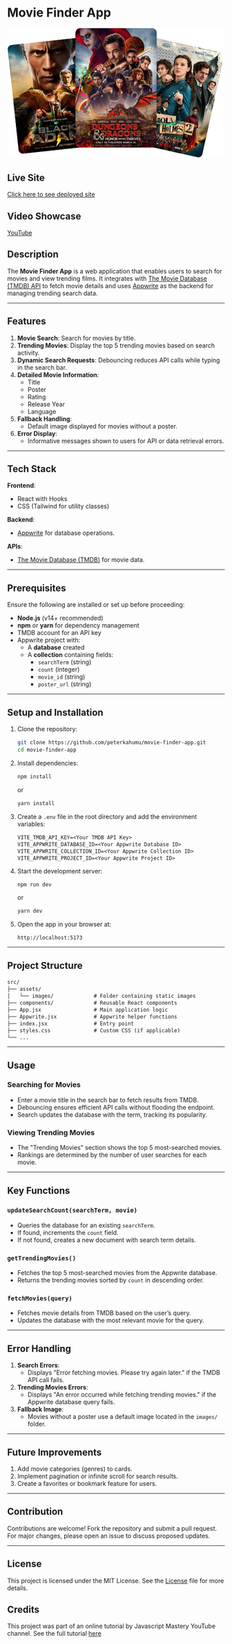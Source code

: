 # Movie Finder App

![Movie Finder App](src/assets/images/hero.png)

## Live Site

[Click here to see deployed site](https://peter-search-movie.netlify.app/)

## Video Showcase

[YouTube](https://youtu.be/GRcRtumPWPk)

## Description
The **Movie Finder App** is a web application that enables users to search for movies and view trending films. It integrates with [The Movie Database (TMDB) API](https://www.themoviedb.org/) to fetch movie details and uses [Appwrite](https://appwrite.io/) as the backend for managing trending search data.

---

## Features
1. **Movie Search**: Search for movies by title.
2. **Trending Movies**: Display the top 5 trending movies based on search activity.
3. **Dynamic Search Requests**: Debouncing reduces API calls while typing in the search bar.
4. **Detailed Movie Information**:
   - Title
   - Poster
   - Rating
   - Release Year
   - Language
5. **Fallback Handling**:
   - Default image displayed for movies without a poster.
6. **Error Display**:
   - Informative messages shown to users for API or data retrieval errors.

---

## Tech Stack
**Frontend**:
- React with Hooks
- CSS (Tailwind for utility classes)

**Backend**:
- [Appwrite](https://appwrite.io/) for database operations.

**APIs**:
- [The Movie Database (TMDB)](https://www.themoviedb.org/) for movie data.

---

## Prerequisites
Ensure the following are installed or set up before proceeding:
- **Node.js** (v14+ recommended)
- **npm** or **yarn** for dependency management
- TMDB account for an API key
- Appwrite project with:
  - A **database** created
  - A **collection** containing fields:
    - `searchTerm` (string)
    - `count` (integer)
    - `movie_id` (string)
    - `poster_url` (string)

---

## Setup and Installation

1. Clone the repository:
   ```bash
   git clone https://github.com/peterkahumu/movie-finder-app.git
   cd movie-finder-app
   ```

2. Install dependencies:
   ```bash
   npm install
   ```
   or
   ```bash
   yarn install
   ```

3. Create a `.env` file in the root directory and add the environment variables:
   ```
   VITE_TMDB_API_KEY=<Your TMDB API Key>
   VITE_APPWRITE_DATABASE_ID=<Your Appwrite Database ID>
   VITE_APPWRITE_COLLECTION_ID=<Your Appwrite Collection ID>
   VITE_APPWRITE_PROJECT_ID=<Your Appwrite Project ID>
   ```

4. Start the development server:
   ```bash
   npm run dev
   ```
   or
   ```bash
   yarn dev
   ```

5. Open the app in your browser at:
   ```
   http://localhost:5173
   ```

---

## Project Structure
```
src/
├── assets/
│   └── images/             # Folder containing static images
├── components/             # Reusable React components
├── App.jsx                 # Main application logic
├── Appwrite.jsx            # Appwrite helper functions
├── index.jsx               # Entry point
├── styles.css              # Custom CSS (if applicable)
└── ...
```

---

## Usage

### Searching for Movies
- Enter a movie title in the search bar to fetch results from TMDB.
- Debouncing ensures efficient API calls without flooding the endpoint.
- Search updates the database with the term, tracking its popularity.

### Viewing Trending Movies
- The "Trending Movies" section shows the top 5 most-searched movies.
- Rankings are determined by the number of user searches for each movie.

---

## Key Functions

### `updateSearchCount(searchTerm, movie)`
- Queries the database for an existing `searchTerm`.
- If found, increments the `count` field.
- If not found, creates a new document with search term details.

### `getTrendingMovies()`
- Fetches the top 5 most-searched movies from the Appwrite database.
- Returns the trending movies sorted by `count` in descending order.

### `fetchMovies(query)`
- Fetches movie details from TMDB based on the user’s query.
- Updates the database with the most relevant movie for the query.

---

## Error Handling
1. **Search Errors**:
   - Displays "Error fetching movies. Please try again later." if the TMDB API call fails.
2. **Trending Movies Errors**:
   - Displays "An error occurred while fetching trending movies." if the Appwrite database query fails.
3. **Fallback Image**:
   - Movies without a poster use a default image located in the `images/` folder.

---

## Future Improvements
1. Add movie categories (genres) to cards.
2. Implement pagination or infinite scroll for search results.
3. Create a favorites or bookmark feature for users.

---

## Contribution
Contributions are welcome! Fork the repository and submit a pull request. For major changes, please open an issue to discuss proposed updates.

---

## License
This project is licensed under the MIT License. See the [License](license) file for more details.

## Credits
This project was part of an online tutorial by Javascript Mastery YouTube channel. See the full tutorial [here](https://www.youtube.com/watch?v=dCLhUialKPQ) 